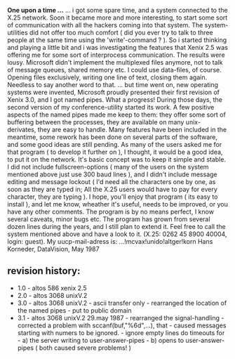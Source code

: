 **One upon a time ...**
... i got some spare time, and a system connected to the X.25
network. Soon it became more and more interesting, to start
some sort of communication with all the hackers coming into
that system. The system-utilities did not offer too much
comfort ( did you ever try to talk to three people at the same
time using the 'write'-command ? ). So i started thinking and playing
a little bit and i was investigating the features that Xenix 2.5
was offering me for some sort of interprocess communication.
The results were lousy. Microsoft didn't implement the multiplexed
files anymore, not to talk of message queues, shared memory etc.
I could use data-files, of course. Opening files exclusively,
writing one line of text, closing them again. Needless to say another
word to that.
... but time went on, new operating systems were invented, Microsoft
proudly presented their first revision of Xenix 3.0, and I got
named pipes. What a progress!
During those days, the second version of my conference-utility started
its work. A few positive aspects of the named pipes made me keep
to them: they offer some sort of buffering between the processes,
they are available on many unix-derivates, they are easy to handle.
Many features have been included in the meantime, some rework
has been done on several parts of the software, and some good ideas
are still pending.
As many of the users asked me for that program ( to develop it further
on ), I thought, it would be a good idea, to put it on the network.
It's basic concept was to keep it simple and stable. I did not
include fullscreen-options ( many of the users on the system
mentioned above just use 300 baud lines ), and I didn't include
message editing and message lockout ( I'd need all the characters
one by one, as soon as they are typed in; All the X.25 users would have
to pay for every character, they are typing ).
I hope, you'll enjoy that program ( its easy to install ), and let
me know, wheather it's useful, needs to be improved, or you have
any other comments. The program is by no means perfect, I know
several caveats, minor bugs etc. The program has grown from several
dozen lines during the years, and I still plan to extend it.
Feel free to call the system mentioned above and have a look to it.
(X.25:  0262 45 8900 40004, login: guest).
My uucp-mail-adress is:   ...!mcvax!unido!altger!korn
Hans Korneder, DataVision, May 1987

## revision history:

 - 1.0  -  altos 586 xenix 2.5
 - 2.0  -  altos 3068 unixV.2
 - 3.0  -  altos 3068 unixV.2
			 - ascii transfer only
			 - rearranged the location of the named pipes
			 - put to public domain
 - 3.1  -  altos 3068 unixV.2  29.may 1987
			 - rearranged the signal-handling
			 - corrected a problem with sccanf(buf,"%6d",...), that
			 - caused messages starting with numers to be ignored.
			 - ignore empty lines do timeouts for 
				 - a) the server writing to user-answer-pipes
				 - b) opens to user-answer-pipes ( both caused severe problems! )
